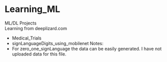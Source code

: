 # Learning_ML
ML/DL Projects<br>
Learning from deeplizard.com
- Medical_Trials
- signLanguageDigits_using_mobilenet
Notes:
- For zero_one_signLanguage the data can be easily generated. I have not uploaded data for this file.
